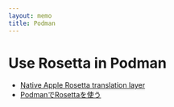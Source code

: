 ```yaml
---
layout: memo
title: Podman
---
```


# Use Rosetta in Podman
- [Native Apple Rosetta translation layer](https://podman-desktop.io/docs/podman/rosetta)
- [PodmanでRosettaを使う](https://rheb.hatenablog.com/entry/podman-rosetta)
